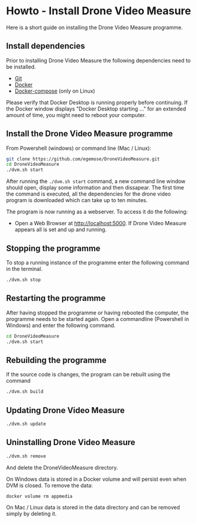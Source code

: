 # Howto - Install Drone Video Measure
Here is a short guide on installing the Drone Video Measure programme.

## Install dependencies
Prior to installing Drone Video Measure the following dependencies need to be installed. 
- [Git](https://git-scm.com/downloads)
- [Docker](https://www.docker.com/)
- [Docker-compose](https://docs.docker.com/compose/install/) (only on Linux)

Please verify that Docker Desktop is running properly before continuing. If the Docker window displays "Docker Desktop starting ..." for an extended amount of time, you might need to reboot your computer. 

## Install the Drone Video Measure programme
From Powershell (windows) or command line (Mac / Linux):
```bash
git clone https://github.com/egemose/DroneVideoMeasure.git
cd DroneVideoMeasure
./dvm.sh start
```

After running  the `./dvm.sh start` command, a new command line window should open, display some information and then dissapear. The first time the command is executed, all the dependencies for the drone video program is downloaded which can take up to ten minutes.

The program is now running as a webserver. To access it do the following:
- Open a Web Browser at [http://localhost:5000](http://localhost:5000).
If Drone Video Measure appears all is set and up and running.

## Stopping the programme
To stop a running instance of the programme enter the following command in the terminal.
```bash
./dvm.sh stop
```

## Restarting the programme
After having stopped the programme or having rebooted the computer, the programme needs to be started again. Open a commandline (Powershell in Windows) and enter the following command.
```bash
cd DroneVideoMeasure
./dvm.sh start
```

## Rebuilding the programme

If the source code is changes, the program can be rebuilt using the command
```bash
./dvm.sh build
```


## Updating Drone Video Measure

```bash
./dvm.sh update
```

## Uninstalling Drone Video Measure

```bash
./dvm.sh remove
```

And delete the DroneVideoMeasure directory.

On Windows data is stored in a Docker volume and will persist even when DVM is closed. 
To remove the data:

```bash
docker volume rm appmedia
```

On Mac / Linux data is stored in the data directory and can be removed simply by deleting it.

